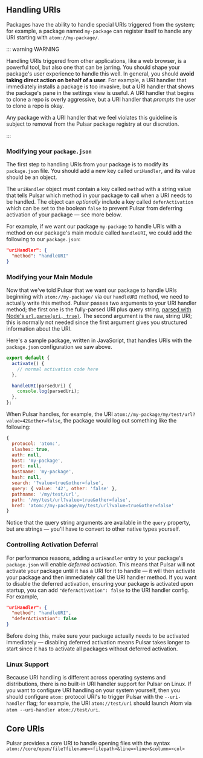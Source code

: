 ## Handling URIs

Packages have the ability to handle special URIs triggered from the system; for
example, a package named `my-package` can register itself to handle any URI
starting with `atom://my-package/`.

::: warning WARNING

Handling URIs triggered from other applications, like a web browser, is a
powerful tool, but also one that can be jarring. You should shape your package's
user experience to handle this well. In general, you should
**avoid taking direct action on behalf of a user**. For example, a URI handler
that immediately installs a package is too invasive, but a URI handler that
shows the package's pane in the settings view is useful. A URI handler that
begins to clone a repo is overly aggressive, but a URI handler that _prompts_
the user to clone a repo is okay.

Any package with a URI handler that we feel violates this guideline is subject
to removal from the Pulsar package registry at our discretion.

:::

### Modifying your `package.json`

The first step to handling URIs from your package is to modify its
`package.json` file. You should add a new key called `uriHandler`, and its value
should be an object.

The `uriHandler` object _must_ contain a key called `method` with a string value
that tells Pulsar which method in your package to call when a URI needs to be
handled. The object can _optionally_ include a key called `deferActivation`
which can be set to the boolean `false` to prevent Pulsar from deferring
activation of your package — see more below.

For example, if we want our package `my-package` to handle URIs with a method on
our package's main module called `handleURI`, we could add the following to our
`package.json`:

```json
"uriHandler": {
  "method": "handleURI"
}
```

### Modifying your Main Module

Now that we've told Pulsar that we want our package to handle URIs beginning
with `atom://my-package/` via our `handleURI` method, we need to actually write
this method. Pulsar passes two arguments to your URI handler method; the first
one is the fully-parsed URI plus query string,
[parsed with Node's `url.parse(uri, true)`](https://nodejs.org/api/url.html#url_url_parse_urlstring_parsequerystring_slashesdenotehost).
The second argument is the raw, string URI; this is normally not needed since
the first argument gives you structured information about the URI.

Here's a sample package, written in JavaScript, that handles URIs with the
`package.json` configuration we saw above.

```js
export default {
  activate() {
    // normal activation code here
  },

  handleURI(parsedUri) {
    console.log(parsedUri);
  },
};
```

When Pulsar handles, for example, the URI `atom://my-package/my/test/url?value=42&other=false`,
the package would log out something like the following:

```js
{
  protocol: 'atom:',
  slashes: true,
  auth: null,
  host: 'my-package',
  port: null,
  hostname: 'my-package',
  hash: null,
  search: '?value=true&other=false',
  query: { value: '42', other: 'false' },
  pathname: '/my/test/url',
  path: '/my/test/url?value=true&other=false',
  href: 'atom://my-package/my/test/url?value=true&other=false'
}
```

Notice that the query string arguments are available in the `query` property,
but are strings — you'll have to convert to other native types yourself.

### Controlling Activation Deferral

For performance reasons, adding a `uriHandler` entry to your package's
`package.json` will enable _deferred activation_. This means that Pulsar will
not activate your package until it has a URI for it to handle — it will then
activate your package and then immediately call the URI handler method. If you
want to disable the deferred activation, ensuring your package is activated upon
startup, you can add `"deferActivation": false` to the URI handler config. For
example,

```json
"uriHandler": {
  "method": "handleURI",
  "deferActivation": false
}
```

Before doing this, make sure your package actually needs to be activated
immediately — disabling deferred activation means Pulsar takes longer to start
since it has to activate all packages without deferred activation.

### Linux Support

Because URI handling is different across operating systems and distributions,
there is no built-in URI handler support for Pulsar on Linux. If you want to
configure URI handling on your system yourself, then you should configure
`atom:` protocol URI's to trigger Pulsar with the `--uri-handler` flag; for
example, the URI `atom://test/uri` should launch Atom via
`atom --uri-handler atom://test/uri`.

## Core URIs

Pulsar provides a core URI to handle opening files with the syntax
`atom://core/open/file?filename=<filepath>&line=<line>&column=<col>`
